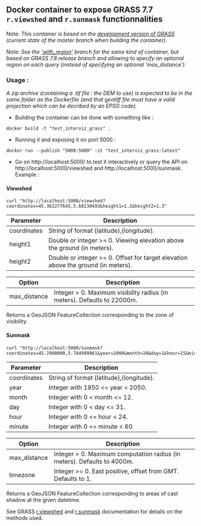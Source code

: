 ## Docker container to expose GRASS 7.7 `r.viewshed` and `r.sunmask` functionnalities

Note: *This container is based on the [development version of GRASS](https://trac.osgeo.org/grass/wiki/DownloadSource#GitGRASSmainsourcecoderepository) (current state of the master branch when building the container).*  

Note: *See the ['with_region'](https://github.com/mthh/grass-docker-py3-poulpe/tree/with_region) branch for the same kind of container, but based on GRASS 7.8 release branch and allowing to specify an optional region on each query (instead of specifying an optional 'max_distance').*

### Usage :

*A zip archive (containing a .tif file : the DEM to use) is expected to be in the same folder as the Dockerfile (and that geotiff file must have a valid projection which can be decribed by an EPSG code).*  


- Building the container can be done with something like :
```
docker build -t "test_interviz_grass" .
```

- Running it and exposing it on port 5000 :
```
docker run --publish "5000:5000" -it "test_interviz_grass:latest"
```

- Go on http://localhost:5000/ to test it interactively or query the API on http://localhost:5000/viewshed and http://localhost:5000/sunmask. Example :

#### Viewshed

```
curl "http://localhost:5000/viewshed?coordinates=45.362277645,5.68130493&height1=1.2&height2=1.3"
```

| Parameter    | Description                                                                       |
|--------------|-----------------------------------------------------------------------------------|
| coordinates  | String of format {latitude},{longitude}.                                          |
| height1      | Double or integer >= 0. Viewing elevation above the ground (in meters).           |
| height2      | Double or integer >= 0. Offset for target elevation above the ground (in meters). |

| Option        | Description                                                                   |
|---------------|-------------------------------------------------------------------------------|
|  max_distance | Integer > 0. Maximum visibility radius (in meters). Defaults to 22000m.       |


Returns a GeoJSON FeatureCollection corresponding to the zone of visibility.  

#### Sunmask

```
curl "http://localhost:5000/sunmask?coordinates=45.2900000,5.784999961&year=2000&month=10&day=1&hour=15&minute=49"
```

| Parameter    | Description                                 |
|--------------|---------------------------------------------|
| coordinates  | String of format {latitude},{longitude}.    |
| year         | Integer with 1950 <= year < 2050.           |
| month        | Integer with 0 < month <= 12.               |
| day          | Integer with 0 < day <= 31.                 |
| hour         | Integer with 0 <= hour < 24.                |
| minute       | Integer with 0 <= minute < 60.              |

| Option        | Description                                                                   |
|---------------|-------------------------------------------------------------------------------|
| max_distance  | Integer > 0. Maximum computation radius (in meters). Defaults to 4000m.       |
| timezone      | Integer >= 0. East positive, offset from GMT. Defaults to 1.                  |


Returns a GeoJSON FeatureCollection corresponding to areas of cast shadow at the given datetime.

See GRASS [r.viewshed](https://grass.osgeo.org/grass77/manuals/r.viewshed.html) and [r.sunmask](https://grass.osgeo.org/grass77/manuals/r.sunmask.html) documentation for details on the methods used.
